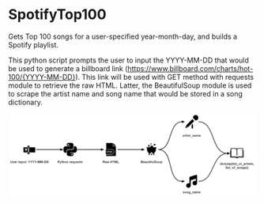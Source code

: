 # SpotifyTop100
Gets Top 100 songs for a user-specified year-month-day, and builds a Spotify playlist.

This python script prompts the user to input the YYYY-MM-DD that would be used to generate a billboard link (https://www.billboard.com/charts/hot-100/{YYYY-MM-DD}). This link will be used with GET method with requests module to retrieve the raw HTML. Latter, the BeautifulSoup module is used to scrape the artist name and song name that would be stored in a song dictionary.

![Alt text](/doc_images/Stage-1.jpg?raw=true "Step 1")

